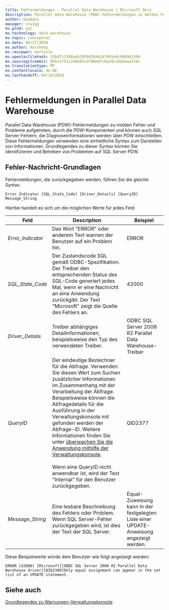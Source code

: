 ```yaml
---
title: Fehlermeldungen - Parallel Data Warehouse | Microsoft Docs
description: Parallel Data Warehouse (PDW)-Fehlermeldungen zu melden Fehler und Probleme aufgetreten, durch die PDW-Komponenten und können auch SQL Server-Fehlern, die Diagnoseinformationen werden über PDW einschließen. Diese Fehlermeldungen verwenden eine einheitliche Syntax zum Darstellen von Informationen. Grundlegendes zu dieser Syntax können Sie Probleme identifizieren und beheben.
author: mzaman1
manager: craigg
ms.prod: sql
ms.technology: data-warehouse
ms.topic: conceptual
ms.date: 04/17/2018
ms.author: murshedz
ms.reviewer: martinle
ms.openlocfilehash: 33bdf11388ae52959d264e2df091e9c9669b159b
ms.sourcegitcommit: 056ce753c2d6b85cd78be4fc6a29c2b4daaaf26c
ms.translationtype: MT
ms.contentlocale: de-DE
ms.lasthandoff: 04/19/2018
---
```

# <a name="error-messages-in-parallel-data-warehouse"></a>Fehlermeldungen in Parallel Data Warehouse

Parallel Data Warehouse (PDW)-Fehlermeldungen zu melden Fehler und Probleme aufgetreten, durch die PDW-Komponenten und können auch SQL Server-Fehlern, die Diagnoseinformationen werden über PDW einschließen. Diese Fehlermeldungen verwenden eine einheitliche Syntax zum Darstellen von Informationen. Grundlegendes zu dieser Syntax können Sie identifizieren und Beheben von Problemen auf SQL Server PDW.  
  
## <a name="Basics"></a>Fehler-Nachricht-Grundlagen  
Fehlermeldungen, die zurückgegeben werden, führen Sie die gleiche Syntax.  
  
`Error_Indicator [SQL_State_Code] [Driver_Details] [QueryID] Message_String`  
  
Hierbei handelt es sich um die möglichen Werte für jedes Feld:  
  
|Feld|Description|Beispiel|  
|---------|---------------|-----------|  
|*Error_Indicator*|Das Wort "ERROR" oder anderem Text warnen der Benutzer auf ein Problem hin.|ERROR|  
|*SQL_State_Code*|Der Zustandscode SQL gemäß ODBC-Spezifikation. Der Treiber den entsprechenden Status des SQL-Code generiert jedes Mal, wenn er eine Nachricht an eine Anwendung zurückgibt. Der Text "Microsoft" zeigt die Quelle des Fehlers an.|42000|  
|*Driver_Details*|Treiber abhängiges Detailinformationen, beispielsweise den Typ des verwendeten Treiber.|ODBC SQL Server 2008 R2 Parallel Data Warehouse-Treiber|  
|*QueryID*|Der eindeutige Bezeichner für die Abfrage. Verwenden Sie diesen Wert zum Suchen zusätzlicher Informationen im Zusammenhang mit der Verarbeitung der Abfrage. Beispielsweise können die Abfragedetails für die Ausführung in der Verwaltungskonsole mit gefunden werden der Abfrage-ID. Weitere Informationen finden Sie unter [überwachen Sie die Anwendung mithilfe der Verwaltungskonsole](monitor-the-appliance-by-using-the-admin-console.md).<br /><br />Wenn eine QueryID nicht anwendbar ist, wird der Text "Internal" für den Benutzer zurückgegeben.|QID2377|  
|*Message_String*|Eine lesbare Beschreibung des Fehlers oder Problem. Wenn SQL Server-Fehler zurückgegeben wird, ist dies der Text der SQL Server.|Equal-Zuweisung kann in der festgelegten Liste einer UPDATE-Anweisung angezeigt werden.|  
  
Diese Beispielwerte würde dem Benutzer wie folgt angezeigt werden:  
  
`ERROR [42000] [Microsoft][ODBC SQL Server 2008 R2 Parallel Data Warehouse driver][QID2380]Only equal assignment can appear in the set list of an UPDATE statement.`  
  
## <a name="see-also"></a>Siehe auch  
<!-- MISSING LINKS 
[Common Metadata Query Examples &#40;SQL Server PDW&#41;](../sqlpdw/common-metadata-query-examples-sql-server-pdw.md)  
-->
[Grundlegendes zu Warnungen-Verwaltungskonsole](understanding-admin-console-alerts.md)  
  

